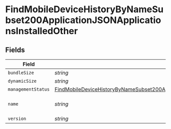 # FindMobileDeviceHistoryByNameSubset200ApplicationJSONApplicationsInstalledOther


## Fields

| Field                                                                                                                                                                                                                         | Type                                                                                                                                                                                                                          | Required                                                                                                                                                                                                                      | Description                                                                                                                                                                                                                   | Example                                                                                                                                                                                                                       |
| ----------------------------------------------------------------------------------------------------------------------------------------------------------------------------------------------------------------------------- | ----------------------------------------------------------------------------------------------------------------------------------------------------------------------------------------------------------------------------- | ----------------------------------------------------------------------------------------------------------------------------------------------------------------------------------------------------------------------------- | ----------------------------------------------------------------------------------------------------------------------------------------------------------------------------------------------------------------------------- | ----------------------------------------------------------------------------------------------------------------------------------------------------------------------------------------------------------------------------- |
| `bundleSize`                                                                                                                                                                                                                  | *string*                                                                                                                                                                                                                      | :heavy_minus_sign:                                                                                                                                                                                                            | N/A                                                                                                                                                                                                                           | 3 MB                                                                                                                                                                                                                          |
| `dynamicSize`                                                                                                                                                                                                                 | *string*                                                                                                                                                                                                                      | :heavy_minus_sign:                                                                                                                                                                                                            | N/A                                                                                                                                                                                                                           | 12 KB                                                                                                                                                                                                                         |
| `managementStatus`                                                                                                                                                                                                            | [FindMobileDeviceHistoryByNameSubset200ApplicationJSONApplicationsInstalledOtherManagementStatus](../../models/operations/findmobiledevicehistorybynamesubset200applicationjsonapplicationsinstalledothermanagementstatus.md) | :heavy_minus_sign:                                                                                                                                                                                                            | N/A                                                                                                                                                                                                                           |                                                                                                                                                                                                                               |
| `name`                                                                                                                                                                                                                        | *string*                                                                                                                                                                                                                      | :heavy_minus_sign:                                                                                                                                                                                                            | N/A                                                                                                                                                                                                                           | Self Service Mobile                                                                                                                                                                                                           |
| `version`                                                                                                                                                                                                                     | *string*                                                                                                                                                                                                                      | :heavy_minus_sign:                                                                                                                                                                                                            | N/A                                                                                                                                                                                                                           | 10.1.1                                                                                                                                                                                                                        |